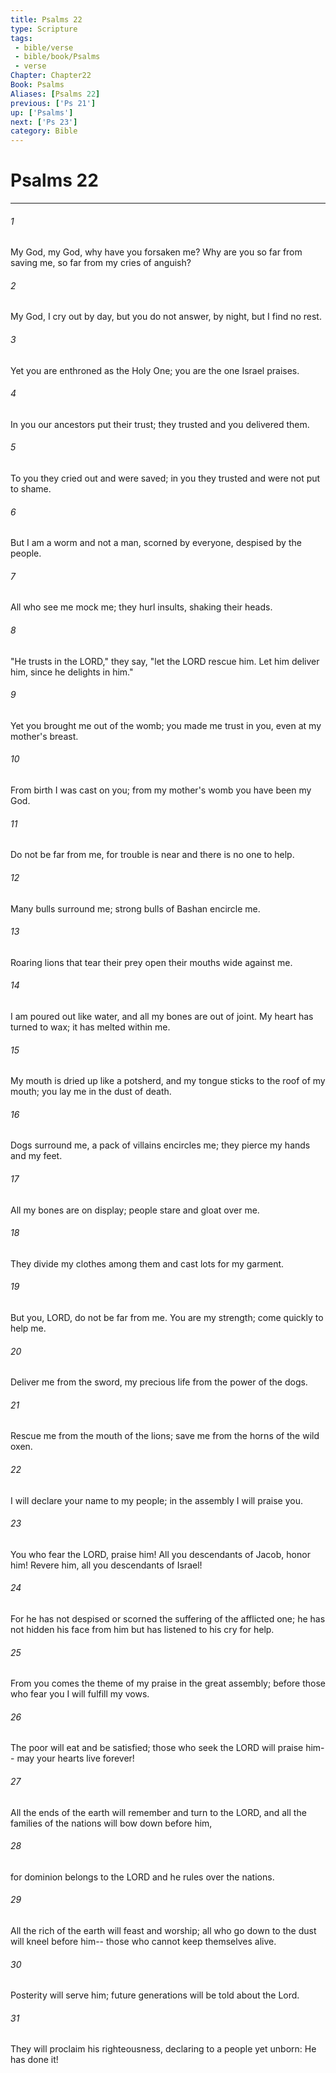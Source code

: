 ```yaml
---
title: Psalms 22
type: Scripture
tags:
 - bible/verse
 - bible/book/Psalms
 - verse
Chapter: Chapter22
Book: Psalms
Aliases: [Psalms 22]
previous: ['Ps 21']
up: ['Psalms']
next: ['Ps 23']
category: Bible
---
```

# Psalms 22

***


###### 1 
My God, my God, why have you forsaken me? Why are you so far from saving me, so far from my cries of anguish? 

###### 2 
My God, I cry out by day, but you do not answer, by night, but I find no rest. 

###### 3 
Yet you are enthroned as the Holy One; you are the one Israel praises. 

###### 4 
In you our ancestors put their trust; they trusted and you delivered them. 

###### 5 
To you they cried out and were saved; in you they trusted and were not put to shame. 

###### 6 
But I am a worm and not a man, scorned by everyone, despised by the people. 

###### 7 
All who see me mock me; they hurl insults, shaking their heads. 

###### 8 
"He trusts in the LORD," they say, "let the LORD rescue him. Let him deliver him, since he delights in him." 

###### 9 
Yet you brought me out of the womb; you made me trust in you, even at my mother's breast. 

###### 10 
From birth I was cast on you; from my mother's womb you have been my God. 

###### 11 
Do not be far from me, for trouble is near and there is no one to help. 

###### 12 
Many bulls surround me; strong bulls of Bashan encircle me. 

###### 13 
Roaring lions that tear their prey open their mouths wide against me. 

###### 14 
I am poured out like water, and all my bones are out of joint. My heart has turned to wax; it has melted within me. 

###### 15 
My mouth is dried up like a potsherd, and my tongue sticks to the roof of my mouth; you lay me in the dust of death. 

###### 16 
Dogs surround me, a pack of villains encircles me; they pierce my hands and my feet. 

###### 17 
All my bones are on display; people stare and gloat over me. 

###### 18 
They divide my clothes among them and cast lots for my garment. 

###### 19 
But you, LORD, do not be far from me. You are my strength; come quickly to help me. 

###### 20 
Deliver me from the sword, my precious life from the power of the dogs. 

###### 21 
Rescue me from the mouth of the lions; save me from the horns of the wild oxen. 

###### 22 
I will declare your name to my people; in the assembly I will praise you. 

###### 23 
You who fear the LORD, praise him! All you descendants of Jacob, honor him! Revere him, all you descendants of Israel! 

###### 24 
For he has not despised or scorned the suffering of the afflicted one; he has not hidden his face from him but has listened to his cry for help. 

###### 25 
From you comes the theme of my praise in the great assembly; before those who fear you I will fulfill my vows. 

###### 26 
The poor will eat and be satisfied; those who seek the LORD will praise him-- may your hearts live forever! 

###### 27 
All the ends of the earth will remember and turn to the LORD, and all the families of the nations will bow down before him, 

###### 28 
for dominion belongs to the LORD and he rules over the nations. 

###### 29 
All the rich of the earth will feast and worship; all who go down to the dust will kneel before him-- those who cannot keep themselves alive. 

###### 30 
Posterity will serve him; future generations will be told about the Lord. 

###### 31 
They will proclaim his righteousness, declaring to a people yet unborn: He has done it! 
